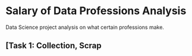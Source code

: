 # Salary of Data Professions Analysis
Data Science project analysis on what certain professions make.

## [Task 1: Collection, Scrap

